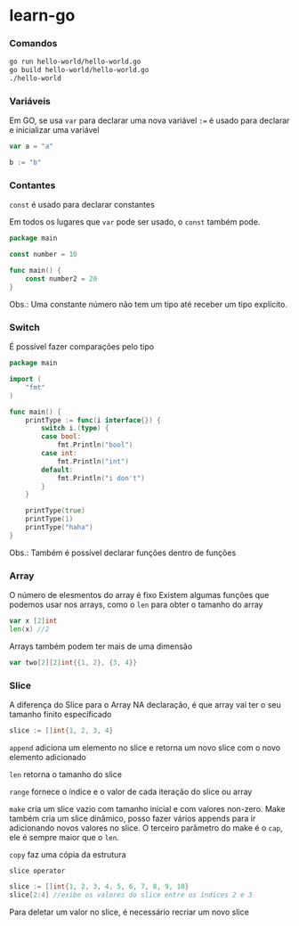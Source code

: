 # learn-go

### Comandos

```sh
go run hello-world/hello-world.go
go build hello-world/hello-world.go
./hello-world
```

### Variáveis

Em GO, se usa `var` para declarar uma nova variável
`:=` é usado para declarar e inicializar uma variável

```go
var a = "a"

b := "b"
```

### Contantes

`const` é usado para declarar constantes

Em todos os lugares que `var` pode ser usado, o `const` também pode.

```go
package main

const number = 10

func main() {
	const number2 = 20
}

```

Obs.: Uma constante número não tem um tipo até receber um tipo explícito.

### Switch

É possível fazer comparações pelo tipo

```go
package main

import (
	"fmt"
)

func main() {
	printType := func(i interface{}) {
		switch i.(type) {
		case bool:
			fmt.Println("bool")
		case int:
			fmt.Println("int")
		default:
			fmt.Println("i don't")
		}
	}

	printType(true)
	printType(1)
	printType("haha")
}
```

Obs.: Também é possível declarar funções dentro de funções

### Array

O número de elesmentos do array é fixo Existem algumas funções que podemos usar nos arrays, como o `len` para obter o
tamanho do array

```go
var x [2]int
len(x) //2
```

Arrays também podem ter mais de uma dimensão

```go
var two[2][2]int{{1, 2}, {3, 4}}
```

### Slice

A diferença do Slice para o Array NA declaração, é que array vai ter o seu tamanho finito específicado

```go
slice := []int{1, 2, 3, 4}
```

`append` adiciona um elemento no slice e retorna um novo slice com o novo elemento adicionado

`len` retorna o tamanho do slice

`range` fornece o índice e o valor de cada iteração do slice ou array

`make` cria um slice vazio com tamanho inicial e com valores non-zero. Make também cria um slice dinâmico, posso fazer
vários appends para ir adicionando novos valores no slice. O terceiro parâmetro do make é o `cap`, ele é sempre maior
que o `len`.

`copy` faz uma cópia da estrutura

`slice operator`

```go
slice := []int{1, 2, 3, 4, 5, 6, 7, 8, 9, 10}
slice[2:4] //exibe os valores do slice entre os índices 2 e 3
```

Para deletar um valor no slice, é necessário recriar um novo slice 
